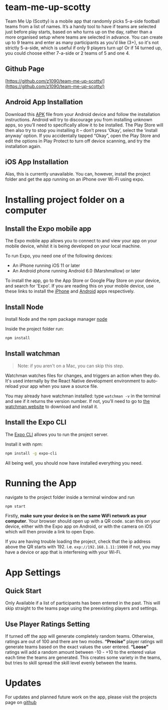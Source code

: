 # team-me-up-scotty

Team Me Up (Scotty) is a mobile app that randomly picks 5-a-side football teams from a list of names. It’s a handy tool to have if teams are selected just before play starts, based on who turns up on the day, rather than a more organised setup where teams are selected in advance. You can create up to 9 teams and enter as many participants as you'd like (3+), so it's not strictly 5-a-side, which is useful if only 9 players turn up! Or if 14 turned up, you could choose either 7-a-side or 2 teams of 5 and one 4.

## Github Page
[https://github.com/z1090/team-me-up-scotty/](https://github.com/z1090/team-me-up-scotty/)

<!-- break -->

## Android App Installation
Download this [APK](https://drive.google.com/drive/folders/1bcA7hpoCwWewikyZK5JWfCBg8uDyf9G4)
file from your Android device and follow the installation instructions. Android will try to discourage you from installing unknown apps, so you’ll need to specifically allow it to be installed. The Play Store will then also try to stop you installing it – don’t press ‘Okay’, select the ‘install anyway’ option. If you accidentally tapped “Okay”, open the Play Store and edit the options in Play Protect to turn off device scanning, and try the installation again.

## iOS App Installation

Alas, this is currently unavailable. You can, however, install the project folder and get the app running on an iPhone over Wi-Fi using expo.

<!-- break -->

# Installing project folder on a computer

## Install the Expo mobile app

The Expo mobile app allows you to connect to and view your app on your mobile device, whilst it is being developed on your local machine.

To run Expo, you need one of the following devices:

-   An iPhone running iOS 11 or later
-   An Android phone running Android 6.0 (Marshmallow) or later

To install the app, go to the App Store or Google Play Store on your device, and search for 'Expo'. If you are reading this on your mobile device, use these links to install the [iPhone](https://itunes.apple.com/app/apple-store/id982107779?mt=8) and [Android](https://play.google.com/store/apps/details?id=host.exp.exponent) apps respectively.

<!-- break -->

## Install Node

Install Node and the npm package manager [node](https://nodejs.org/en/download/)

Inside the project folder run:

```bash
npm install
```

## Install watchman

> Note: if you aren't on a Mac, you can skip this step.

Watchman watches files for changes, and triggers an action when they do. It's used internally by the React Native development environment to auto-reload your app when you save a source file.

You may already have watchman installed: type `watchman -v` in the terminal and see if it returns the version number. If not, you'll need to go to [the watchman website](https://facebook.github.io/watchman/) to download and install it.

<!-- break -->

## Install the Expo CLI

The [Expo CLI](https://docs.expo.io/versions/latest/workflow/expo-cli) allows you to run the project server.

Install it with npm:

```bash
npm install -g expo-cli
```

All being well, you should now have installed everything you need.

<!-- break -->

# Running the App

navigate to the project folder inside a terminal window and run

```bash
npm start
```

Firstly, **make sure your device is on the same WiFi network as your computer**. Your browser should open up with a QR code. scan this on your device, either with the Expo app on Android, or with the camera on iOS which will then provide a link to open Expo.

If you are having trouble loading the project, check that the ip address above the QR starts with 192. i.e. `exp://192.168.1.11:19000` if not, you may have a device or app that is interfereing with your Wi-Fi.

<!-- break -->

# App Settings

## Quick Start

Only Available if a list of participants has been entered in the past. This will skip straight to the teams page using the preexisting players and settings.

## Use Player Ratings Setting

If turned off the app will generate completely random teams. Otherwise, ratings are out of 100 and there are two modes.
**“Precise”** player ratings will generate teams based on the exact values the user entered.
**“Loose”** ratings will add a random amount between -10 - +10 to the entered value each time the teams are generated. This creates some variety in the teams, but tries to skill spread the skill level evenly between the teams.

<!-- break -->

# Updates
For updates and planned future work on the app, please visit the projects page on [github](https://github.com/z1090/team-me-up-scotty/projects)
